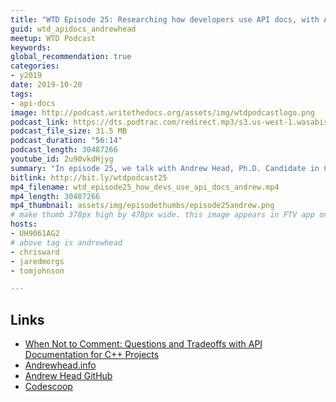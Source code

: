 ```yaml
---
title: "WTD Episode 25: Researching how developers use API docs, with Andrew Head"
guid: wtd_apidocs_andrewhead
meetup: WTD Podcast
keywords:
global_recommendation: true
categories:
- y2019
date: 2019-10-20
tags:
- api-docs
image: http://podcast.writethedocs.org/assets/img/wtdpodcastlogo.png
podcast_link: https://dts.podtrac.com/redirect.mp3/s3.us-west-1.wasabisys.com/writethedocs-podcast/wtd_episode25_how_devs_use_api_docs_andrew.mp3
podcast_file_size: 31.5 MB
podcast_duration: "56:14"
podcast_length: 30487266
youtube_id: 2u90vkdHjyg
summary: "In episode 25, we talk with Andrew Head, Ph.D. Candidate in Computer Science at UC Berkeley, about his research on how developers use API documentation. Specifically, we focused on a recent article he co-authored titled <a href='https://andrewhead.info/assets/pdf/when-not-to-comment.pdf'>When Not to Comment: Questions and Tradeoffs with API Documentation for C++ Projects</a>. During the podcast, we chat about the following: where developers look for information, how developers manage information in Google’s unique billion-line code base, when it's appropriate to just let developers read the code directly versus creating documentation, what kind of information developers look for in API documentation, the relevance of document generators such as Doxygen, and more. Andrew also talked about some projects he's working on to build interactive tools for developers to share code expertise."
bitlink: http://bit.ly/wtdpodcast25
mp4_filename: wtd_episode25_how_devs_use_api_docs_andrew.mp4
mp4_length: 30487266
mp4_thumbnail: assets/img/episodethumbs/episode25andrew.png
# make thumb 378px high by 478px wide. this image appears in FTV app only
hosts:
- UH9061AG2
# above tag is andrewhead
- chrisward
- jaredmorgs
- tomjohnson

---
```


## Links

* [When Not to Comment: Questions and Tradeoffs with API Documentation for C++ Projects](https://andrewhead.info/assets/pdf/when-not-to-comment.pdf)
* [Andrewhead.info](https://andrewhead.info/)
* [Andrew Head GitHub](https://github.com/andrewhead)
* [Codescoop](https://github.com/andrewhead/codescoop)
